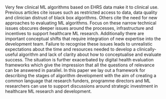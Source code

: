 Very few clinical ML algorithms based on EHRS data make it to clinical use.
Previous articles cite issues such as restricted access to data, data quality and clinician distrust of black box algorithms.
Others cite the need for new approaches to evaluating ML algorithms.
Focus on these narrow technical issues obscures deeper issues around the processes, infrastructure and incentives to support healthcare ML research. Additionally there are important conceptual shifts that require integration of new expertise into the development team. Failure to recognise these issues leads to unrealistic expectations about the time and resources needed to develop a clinically-useful algorithm and lack of clarity about how to conceptualise and evaluate success. The situation is further exacerbated by digital health evaluation frameworks which give the impression that all the questions of relevance can be answered in parallel.
In this paper we lay out a framework for describing the stages of algorithm development with the aim of creating a common language that research funders, programme directors and ML researchers can use to support discussions around strategic investment in healthcare ML research and development.

